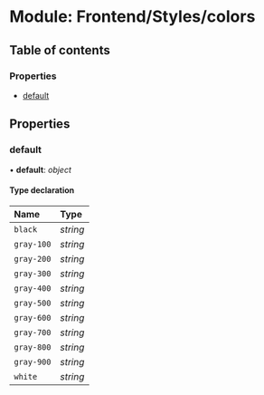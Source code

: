 # Module: Frontend/Styles/colors

## Table of contents

### Properties

- [default](frontend_styles_colors.md#default)

## Properties

### default

• **default**: _object_

#### Type declaration

| Name       | Type     |
| :--------- | :------- |
| `black`    | _string_ |
| `gray-100` | _string_ |
| `gray-200` | _string_ |
| `gray-300` | _string_ |
| `gray-400` | _string_ |
| `gray-500` | _string_ |
| `gray-600` | _string_ |
| `gray-700` | _string_ |
| `gray-800` | _string_ |
| `gray-900` | _string_ |
| `white`    | _string_ |

